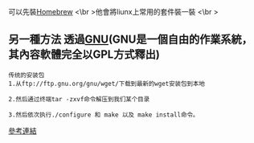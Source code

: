 可以先裝[Homebrew](https://brew.sh/)
<\br >他會將liunx上常用的套件裝一裝
<\br >
## 另一種方法 透過[GNU]()(GNU是一個自由的作業系統，其內容軟體完全以GPL方式釋出)
```
传统的安装包
1.从ftp://ftp.gnu.org/gnu/wget/下载到最新的wget安装包到本地

2.然后通过终端tar -zxvf命令解压到我们某个目录

3.然后依次执行./configure 和 make 以及 make install命令。
```
[參考連結](https://www.cnblogs.com/chen1999/p/12541109.html)
